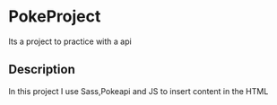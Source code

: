 # PokeProject
Its a project to practice with a api 
## Description
In this project I use Sass,Pokeapi and JS to insert content in the HTML

